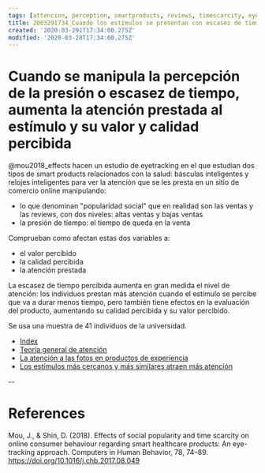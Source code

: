 ```yaml
---
tags: [attencion, perception, smartproducts, reviews, timescarcity, eyetracking, Notebooks/attention, Notebooks/perception]
title: 2003291734_Cuando los estímulos se presentan con escasez de tiempo se les presta más atención
created: '2020-03-291T17:34:00.275Z'
modified: '2020-03-28T17:34:00.275Z'
---
```


# Cuando se manipula la percepción de la presión o escasez de tiempo, aumenta la atención prestada al estímulo y su valor y calidad percibida

@mou2018_effects hacen un estudio de eyetracking en el que estudian dos tipos de smart products relacionados con la salud: básculas inteligentes y relojes inteligentes para ver la atención que se les presta en un sitio de comercio online manipulando:

- lo que denominan "popularidad social" que en realidad son las ventas y las reviews, con dos niveles: altas ventas y bajas ventas
- la presión de tiempo: el tiempo de queda en la venta

Comprueban como afectan estas dos variables a:

- el valor percibido
- la calidad percibida
- la atención prestada

La escasez de tiempo percibida aumenta en gran medida el nivel de atención: los individuos prestan más atención cuando el estímulo se percibe que va a durar menos tiempo, pero también tiene efectos en la evaluación del producto, aumentando su calidad percibida y su valor percibido.

Se usa una muestra de 41 individuos de la universidad.

- [Index](_2003101705_index.md)
- [Teoría general de atención](2003161131_unificacion_percepcion_ecologia_construccion.md)
- [La atención a las fotos en productos de experiencia](2003210809_atencionfotos_productosexperiencia.md)
- [Los estímulos más cercanos y más similares atraen más atención](2003260716_estimulosproximosysimilares_atencion.md)

--

# References

Mou, J., & Shin, D. (2018). Effects of social popularity and time scarcity on online consumer behaviour regarding smart healthcare products: An eye-tracking approach. Computers in Human Behavior, 78, 74–89. https://doi.org/10.1016/j.chb.2017.08.049